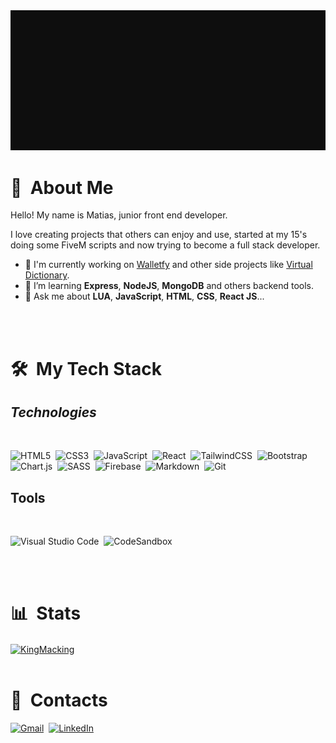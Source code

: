 <div align="center">
  <img src="https://raw.githubusercontent.com/KingMacking/kingmacking/0f505aec13ad9bf6a1201d5c7c32e3a0ec366edb/assets/svg/km-readme.svg" alt="Card header"/>
</div>

<div>

# 🧭 &nbsp;About Me
Hello! My name is Matias, junior front end developer.

I love creating projects that others can enjoy and use, started at my 15's doing some FiveM scripts and now trying to become a full stack developer.

- 🔭 I'm currently working on <a href="https://walletfyapp.netlify.app">Walletfy</a> and other side projects like <a href="https://virtualdictionary.netlify.app">Virtual Dictionary</a>.
- 🌱  I’m learning **Express**, **NodeJS**, **MongoDB** and others backend tools.
- 💬 Ask me about **LUA**, **JavaScript**, **HTML**, **CSS**, **React JS**...

<br>
<br>

</div>


<div>

# 🛠️ &nbsp;My Tech Stack

## *Technologies*
<br>

![HTML5](https://img.shields.io/badge/html5-%23E34F26.svg?style=for-the-badge&logo=html5&logoColor=white)&nbsp;
![CSS3](https://img.shields.io/badge/css3-%231572B6.svg?style=for-the-badge&logo=css3&logoColor=white)&nbsp;
![JavaScript](https://img.shields.io/badge/javascript-%23323330.svg?style=for-the-badge&logo=javascript&logoColor=%23F7DF1E)&nbsp;
![React](https://img.shields.io/badge/react-%2320232a.svg?style=for-the-badge&logo=react&logoColor=%2361DAFB)&nbsp;
![TailwindCSS](https://img.shields.io/badge/tailwindcss-%2338B2AC.svg?style=for-the-badge&logo=tailwind-css&logoColor=white)&nbsp;
![Bootstrap](https://img.shields.io/badge/bootstrap-%23563D7C.svg?style=for-the-badge&logo=bootstrap&logoColor=white)&nbsp;
![Chart.js](https://img.shields.io/badge/chart.js-F5788D.svg?style=for-the-badge&logo=chart.js&logoColor=white)&nbsp;
![SASS](https://img.shields.io/badge/SASS-hotpink.svg?style=for-the-badge&logo=SASS&logoColor=white)&nbsp;
![Firebase](https://img.shields.io/badge/Firebase-039BE5?style=for-the-badge&logo=Firebase&logoColor=white)&nbsp;
![Markdown](https://img.shields.io/badge/markdown-%23000000.svg?style=for-the-badge&logo=markdown&logoColor=white)&nbsp;
![Git](https://img.shields.io/badge/git-%23F05033.svg?style=for-the-badge&logo=git&logoColor=white)&nbsp;

## Tools
<br>

![Visual Studio Code](https://img.shields.io/badge/Visual%20Studio%20Code-0078d7.svg?style=for-the-badge&logo=visual-studio-code&logoColor=white)&nbsp;
![CodeSandbox](https://img.shields.io/badge/Codesandbox-040404?style=for-the-badge&logo=codesandbox&logoColor=DBDBDB)&nbsp;

<br>
<br>

</div>

<div>

# 📊 &nbsp;Stats

<a href="https://github.com/KingMacking">
    <img width=450 height=170 align="center" alt="KingMacking" src="https://github-readme-stats.vercel.app/api?username=KingMacking&theme=midnight-purple&show_icons=true&bg_color=0D1117&hide_border=true&count_private=true" />
  </a>

<br>
<br>

</div>

<div>

# 📮 &nbsp;Contacts

[![Gmail](https://img.shields.io/badge/Gmail-D14836?style=for-the-badge&logo=gmail&logoColor=white)](mailto:matiasatzoridev@gmail.com)&nbsp;
[![LinkedIn](https://img.shields.io/badge/linkedin-%230077B5.svg?style=for-the-badge&logo=linkedin&logoColor=white)](mailto:matiasatzoridev@gmail.com)&nbsp;
